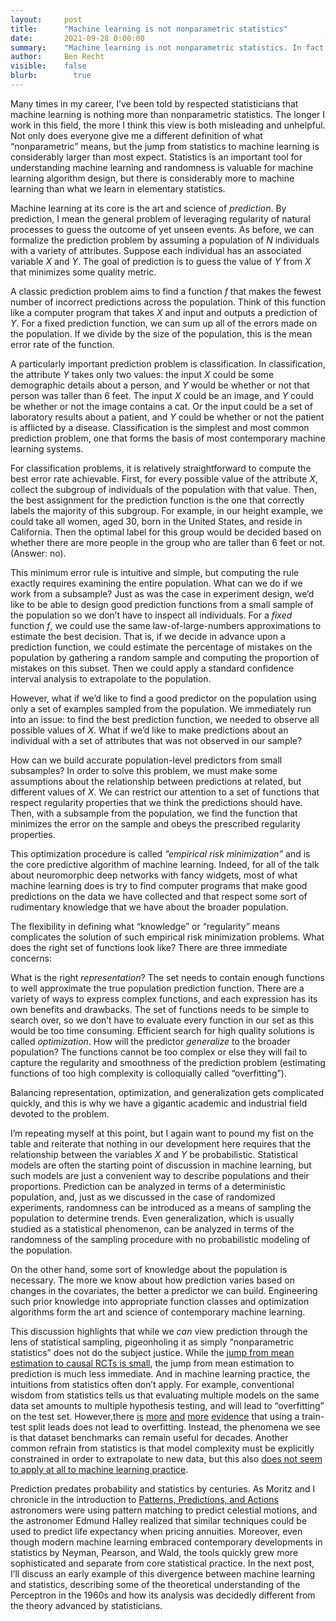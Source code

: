 ```yaml
---
layout:     post
title:      "Machine learning is not nonparametric statistics"
date:       2021-09-28 0:00:00
summary:    "Machine learning is not nonparametric statistics. In fact, most of statistics seems to pursue very different questions than those studied in machine learning."
author:     Ben Recht
visible:    false
blurb: 		  true
---
```


Many times in my career, I’ve been told by respected statisticians that machine learning is nothing more than nonparametric statistics. The longer I work in this field, the more I think this view is both misleading and unhelpful. Not only does everyone give me a different definition of what “nonparametric” means, but the jump from statistics to machine learning is considerably larger than most expect. Statistics is an important tool for understanding machine learning and randomness is valuable for machine learning algorithm design, but there is considerably more to machine learning than what we learn in elementary statistics.

Machine learning at its core is the art and science of _prediction_. By prediction, I mean the general problem of leveraging regularity of natural processes to guess the outcome of yet unseen events. As before, we can formalize the prediction problem by assuming a population of $N$ individuals with a variety of attributes. Suppose each individual has an associated variable $X$ and $Y$. The goal of prediction is to guess the value of $Y$ from $X$ that minimizes some quality metric.

A classic prediction problem aims to find a function $f$ that makes the fewest number of incorrect predictions across the population.  Think of this function like a computer program that takes $X$ and input and outputs a prediction of $Y$. For a fixed prediction function, we can sum up all of the errors made on the population. If we divide by the size of the population, this is the mean error rate of the function.

A particularly important prediction problem is classification. In classification, the attribute $Y$ takes only two values: the input $X$ could be some demographic details about a person, and $Y$ would be whether or not that person was taller than 6 feet. The input $X$ could be an image, and $Y$ could be whether or not the image contains a cat. Or the input could be a set of laboratory results about a patient, and $Y$ could be whether or not the patient is afflicted by a disease. Classification is the simplest and most common prediction problem, one that forms the basis of most contemporary machine learning systems.

For classification problems, it is relatively straightforward to compute the best error rate achievable. First, for every possible value of the attribute $X$, collect the subgroup of individuals of the population with that value. Then, the best assignment for the prediction function is the one that correctly labels the majority of this subgroup. For example, in our height example, we could take all women, aged 30, born in the United States, and reside in California. Then the optimal label for this group would be decided based on whether there are more people in the group who are taller than 6 feet or not. (Answer: no).

This minimum error rule is intuitive and simple, but computing the rule exactly requires examining the entire population. What can we do if we work from a subsample? Just as was the case in experiment design, we’d like to be able to design good prediction functions from a small sample of the population so we don’t have to inspect all individuals. For a *fixed* function $f$, we could use the same law-of-large-numbers approximations to estimate the best decision. That is, if we decide in advance upon a prediction function, we could estimate the percentage of mistakes on the population by gathering a random sample and computing the proportion of mistakes on this subset. Then we could apply a standard confidence interval analysis to extrapolate to the population.

However, what if we’d like to find a good predictor on the population using only a set of examples sampled from the population. We immediately run into an issue: to find the best prediction function, we needed to observe all possible values of $X$. What if we’d like to make predictions about an individual with a set of attributes that was not observed in our sample?

How can we build accurate population-level predictors from small subsamples? In order to solve this problem, we must make some assumptions about the relationship between predictions at related, but different values of $X$. We can restrict our attention to a set of functions that respect regularity properties that we think the predictions should have. Then, with a subsample from the population, we find the function that minimizes the error on the sample and obeys the prescribed regularity properties.

This optimization procedure is called _”empirical risk minimization”_  and is the core predictive algorithm of machine learning. Indeed, for all of the talk about neuromorphic deep networks with fancy widgets, most of what machine learning does is try to find computer programs that make good predictions on the data we have collected and that respect some sort of rudimentary knowledge that we have about the broader population.

The flexibility in defining what “knowledge” or “regularity” means complicates the solution of such empirical risk minimization problems. What does the right set of functions look like? There are three immediate concerns:

What is the right _representation_? The set needs to contain enough functions to well approximate the true population prediction function. There are a variety of ways to express complex functions, and each expression has its own benefits and drawbacks.
The set of functions needs to be simple to search over, so we don’t have to evaluate every function in our set as this would be too time consuming. Efficient search for high quality solutions is called _optimization_.
How will the predictor _generalize_ to the broader population? The functions cannot be too complex or else they will fail to capture the regularity and smoothness of the prediction problem (estimating functions of too high complexity is colloquially called “overfitting”).

Balancing representation, optimization, and generalization gets complicated quickly, and this is why we have a gigantic academic and industrial field devoted to the problem.

I’m repeating myself at this point, but I again want to pound my fist on the table and reiterate that nothing in our development here requires that the relationship between the variables $X$ and $Y$ be probabilistic. Statistical models are often the starting point of discussion in machine learning, but such models are just a convenient way to describe populations and their proportions. Prediction can be analyzed in terms of a deterministic population, and, just as we discussed in the case of randomized experiments, randomness can be introduced as a means of sampling the population to determine trends. Even generalization, which is usually studied as a statistical phenomenon, can be analyzed in terms of the randomness of the sampling procedure with no probabilistic modeling of the population.

On the other hand, some sort of knowledge about the population is necessary. The more we know about how prediction varies based on changes in the covariates, the better a predictor we can build. Engineering such prior knowledge into appropriate function classes and optimization algorithms form the art and science of contemporary machine learning.

This discussion highlights that while we _can_ view prediction through the lens of statistical sampling, pigeonholing it as simply “nonparametric statistics” does not do the subject justice. While the [jump from mean estimation to causal RCTs is small](https://www.argmin.net/2021/09/28/rct/), the jump from mean estimation to prediction is much less immediate. And in machine learning practice, the intuitions from statistics often don’t apply. For example, conventional wisdom from statistics tells us that evaluating multiple models on the same data set amounts to multiple hypothesis testing, and will lead to “overfitting” on the test set. However,there [is](https://arxiv.org/abs/1902.10811) [more](https://papers.nips.cc/paper/9117-a-meta-analysis-of-overfitting-in-machine-learning) [and](https://arxiv.org/abs/1906.02168) [more](https://arxiv.org/abs/2004.14444) [evidence](https://proceedings.icml.cc/static/paper_files/icml/2020/6173-Paper.pdf) that using a train-test split leads does not lead to overfitting. Instead, the phenomena we see is that dataset benchmarks can remain useful for decades. Another common refrain from statistics is that model complexity must be explicitly constrained in order to extrapolate to new data, but this also  [does not seem to apply at all to machine learning practice](https://cacm.acm.org/magazines/2021/3/250713-understanding-deep-learning-still-requires-rethinking-generalization/fulltext).

Prediction predates probability and statistics by centuries. As Moritz and I chronicle in the introduction to [Patterns, Predictions, and Actions](http://mlstory.org) astronomers were using pattern matching to predict celestial motions, and the astronomer Edmund Halley realized that similar techniques could be used to predict life expectancy when pricing annuities. Moreover, even though modern machine learning embraced contemporary developments in statistics by Neyman, Pearson, and Wald, the tools quickly grew more sophisticated and separate from core statistical practice. In the next post, I’ll discuss an early example of this divergence between machine learning and statistics, describing some of the theoretical understanding of the Perceptron in the 1960s and how its analysis was decidedly different from the theory advanced by statisticians.
